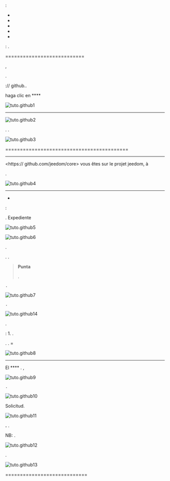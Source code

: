  :

-   

-   

-   

-   

-   


 : .

 
===========================

,




.

:// github..


haga clic en ****

![tuto.github1](images/tuto.github1.png)


 ****

![tuto.github2](images/tuto.github2.png)




. 
.

![tuto.github3](images/tuto.github3.png)

 
==========================================

****








<https:// github.com/jeedom/core> vous êtes sur le projet jeedom, à

.

![tuto.github4](images/tuto.github4.png)

 
---------------------------------------


*
 : 


    


    

.
    Expediente

![tuto.github5](images/tuto.github5.png)





![tuto.github6](images/tuto.github6.png)



. 

. 
.

> **Punta**
>
> 
> 
> 
> .


    .

![tuto.github7](images/tuto.github7.png)




    . 

![tuto.github14](images/tuto.github14.png)

.

 : 1. 
. 

. .  =


![tuto.github8](images/tuto.github8.png)

 
--------------------------

El **** 
. ,






![tuto.github9](images/tuto.github9.png)


    .


    
    







![tuto.github10](images/tuto.github10.png)



Solicitud.






    



![tuto.github11](images/tuto.github11.png)

**.** .

NB: 
.




![tuto.github12](images/tuto.github12.png)

. 


![tuto.github13](images/tuto.github13.png)

 
============================


